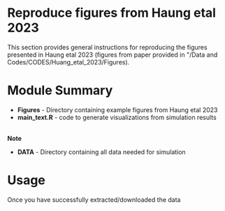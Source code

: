 # Reproduce figures from Haung etal 2023

This section provides general instructions for reproducing the figures presented in Haung etal 2023 (figures from paper provided in "/Data and Codes/CODES/Huang_etal_2023/Figures).

# Module Summary

* **Figures** -  Directory containing example figures from Haung etal 2023
* **main_text.R** - code to generate visualizations from simulation results

<br>**Note** 
* **DATA** - Directory containing all data needed for simulation

# Usage
Once you have successfully extracted/downloaded the data
